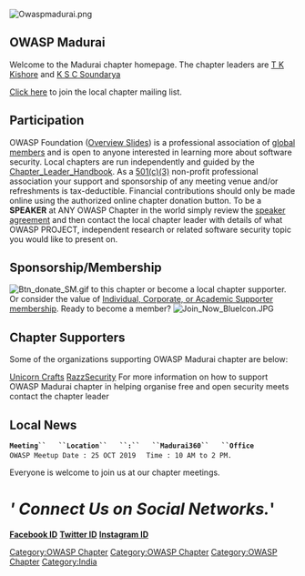 ![Owaspmadurai.png](Owaspmadurai.png "Owaspmadurai.png")

## OWASP Madurai

Welcome to the Madurai chapter homepage. The chapter leaders are [T K
Kishore](mailto:tk.kishore@owasp.org) and [K S C
Soundarya](mailto:ksc.soundarya@owasp.org)

[Click here](https://lists.owasp.org/mailman/listinfo/owasp-madurai) to
join the local chapter mailing list.

## Participation

OWASP Foundation ([Overview
Slides](https://docs.google.com/a/owasp.org/presentation/d/10wi1EWFCPZwCpkB6qZaBNN8mR2XfQs8sLxcj9SCsP6c/edit?usp=sharing))
is a professional association of [global members](Membership "wikilink")
and is open to anyone interested in learning more about software
security. Local chapters are run independently and guided by the
[Chapter_Leader_Handbook](Chapter_Leader_Handbook "wikilink"). As a
[501(c)(3)](About_OWASP "wikilink") non-profit professional association
your support and sponsorship of any meeting venue and/or refreshments is
tax-deductible. Financial contributions should only be made online using
the authorized online chapter donation button. To be a <b>SPEAKER</b> at
ANY OWASP Chapter in the world simply review the [speaker
agreement](Speaker_Agreement "wikilink") and then contact the local
chapter leader with details of what OWASP PROJECT, independent research
or related software security topic you would like to present on.

## Sponsorship/Membership

![Btn_donate_SM.gif](Btn_donate_SM.gif "Btn_donate_SM.gif") to this
chapter or become a local chapter supporter. Or consider the value of
[Individual, Corporate, or Academic Supporter
membership](Membership "wikilink"). Ready to become a member?
![Join_Now_BlueIcon.JPG](Join_Now_BlueIcon.JPG
"Join_Now_BlueIcon.JPG")

## Chapter Supporters

Some of the organizations supporting OWASP Madurai chapter are below:

[Unicorn Crafts](https://www.instagram.com/__unicorn__craft__/)
[RazzSecurity](http://Razzsecurity.com)
For more information on how to support OWASP Madurai chapter in helping
organise free and open security meets contact the chapter leader

## Local News

**`Meeting``   ``Location``   ``:``   ``Madurai360``   ``Office`**
`OWASP Meetup Date : 25 OCT 2019 `
` Time : 10 AM to 2 PM.`

Everyone is welcome to join us at our chapter meetings.

# *' Connect Us on Social Networks.*'

**[Facebook ID](https://www.facebook.com/OWASPMADURAI)** **[Twitter
ID](https://twitter.com/owaspmadurai)** **[Instagram
ID](https://www.instagram.com/owaspmadurai/)**

[Category:OWASP Chapter](Category:OWASP_Chapter "wikilink")
[Category:OWASP Chapter](Category:OWASP_Chapter "wikilink")
[Category:OWASP Chapter](Category:OWASP_Chapter "wikilink")
[Category:India](Category:India "wikilink")